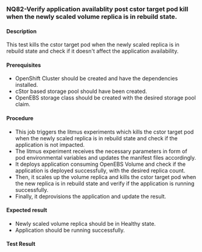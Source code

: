 ### NQ82-Verify application availablity post cstor target pod kill when the newly scaled volume replica is in rebuild state.

#### Description

This test kills the cstor target pod when the newly scaled replica is in rebuild state and check if it doesn't affect the application availability.

#### Prerequisites

- OpenShift Cluster should be created and have the dependencies installed.
- cStor based storage pool should have been created.
- OpenEBS storage class should be created with the desired storage pool claim.

#### Procedure

- This job triggers the litmus experiments which kills the cstor target pod when the newly scaled replica is in rebuild state and check if the application is not impacted.
- The litmus experiment receives the necessary parameters in form of pod environmental variables and updates the manifest files accordingly.
- It deploys application consuming OpenEBS Volume and check if the application is deployed successfully, with the desired replica count.
- Then, it scales up the volume replica and kills the cstor target pod when the new replica is in rebuild state and verify if the application is running successfully.
- Finally, it deprovisions the application and update the result.

#### Expected result

- Newly scaled volume replica should be in Healthy state.
- Application should be running successfully.

#### Test Result
 

